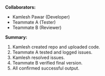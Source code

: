 **Collaborators:**
- Kamlesh Pawar (Developer)
- Teammate A (Tester)
- Teammate B (Reviewer)

**Summary:**
1. Kamlesh created repo and uploaded code.
2. Teammate A tested and logged issues.
3. Kamlesh resolved issues.
4. Teammate B verified final version.
5. All confirmed successful output.
